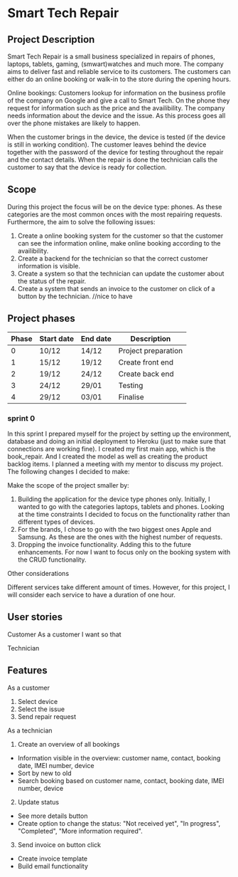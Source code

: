 # Smart Tech Repair

## Project Description

Smart Tech Repair is a small business specialized in repairs of phones, laptops, tablets, gaming, (smwart)watches and much more. The company aims to deliver fast and reliable service to its customers. The customers can either do an online booking or walk-in to the store during the opening hours. 

Online bookings: Customers lookup for information on the business profile of the company on Google and give a call to Smart Tech. On the phone they request for information such as the price and the availibility. The company needs information about the device and the issue. As this process goes all over the phone mistakes are likely to happen.

When the customer brings in the device, the device is tested (if the device is still in working condition). The customer leaves behind the device together with the password of the device for testing throughout the repair and the contact details. When the repair is done the technician calls the customer to say that the device is ready for collection.

## Scope
During this project the focus will be on the device type: phones. As these categories are the most common onces with the most repairing requests. Furthermore, the aim to solve the following issues:
1. Create a online booking system for the customer so that the customer can see the information online, make online booking according to the availibility.
2. Create a backend for the technician so that the correct customer information is visible.
3. Create a system so that the technician can update the customer about the status of the repair.
4. Create a system that sends an invoice to the customer on click of a button by the technician. //nice to have

## Project phases
|Phase|Start date|End date|Description|
|-----|----------|--------|-----------|
|0|10/12|14/12|Project preparation|
|1|15/12|19/12|Create front end|
|2|19/12|24/12|Create back end|
|3|24/12|29/01|Testing|
|4|29/12|03/01|Finalise|



### sprint 0
In this sprint I prepared myself for the project by setting up the environment, database and doing an initial deployment to Heroku (just to make sure that connections are working fine). I created my first main app, which is the book_repair. And I created the model as well as creating the product backlog items. I planned a meeting with my mentor to discuss my project. The following changes I decided to make:

Make the scope of the project smaller by:
1. Building the application for the device type phones only. Initially, I wanted to go with the categories laptops, tablets and phones. Looking at the time constraints I decided to focus on the functionality rather than different types of devices. 
2. For the brands, I chose to go with the two biggest ones Apple and Samsung. As these are the ones with the highest number of requests.
3. Dropping the invoice functionality. Adding this to the future enhancements. For now I want to focus only on the booking system with the CRUD functionality. 

Other considerations

Different services take different amount of times. However, for this project, I will consider each service to have a duration of one hour.

## User stories

Customer
As a customer I want so that

Technician

## Features

As a customer 

1. Select device
2. Select the issue
3. Send repair request


As a technician

1. Create an overview of all bookings 
  - Information visible in the overview: customer name, contact, booking date, IMEI number, device
  - Sort by new to old
  - Search booking based on customer name, contact, booking date, IMEI number, device
2. Update status
  - See more details button
  - Create option to change the status: "Not received yet", "In progress", "Completed", "More information required".
3. Send invoice on button click
  - Create invoice template
  - Build email functionality